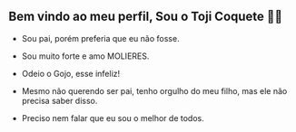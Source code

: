 ## Bem vindo ao meu perfil, Sou o Toji Coquete 💪🎀

- Sou pai, porém preferia que eu não fosse.
  
- Sou muito forte e amo MOLIERES.

- Odeio o Gojo, esse infeliz!
  
- Mesmo não querendo ser pai, tenho orgulho do meu filho, mas ele não precisa saber disso.
  
- Preciso nem falar que eu sou o melhor de todos.
